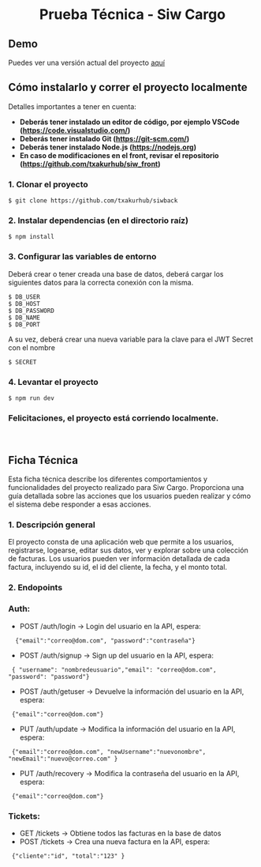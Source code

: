 <p align="center">
<h1 style="text-align: center;">Prueba Técnica - Siw Cargo</h1>

## Demo

Puedes ver una versión actual del proyecto [aquí](https://siw-front.vercel.app/)

## Cómo instalarlo y correr el proyecto localmente

Detalles importantes a tener en cuenta:

- **Deberás tener instalado un editor de código, por ejemplo VSCode (https://code.visualstudio.com/)**
- **Deberás tener instalado Git (https://git-scm.com/)**
- **Deberás tener instalado Node.js (https://nodejs.org)**
- **En caso de modificaciones en el front, revisar el repositorio (https://github.com/txakurhub/siw_front)**

### 1. Clonar el proyecto

```
$ git clone https://github.com/txakurhub/siwback
```

### 2. Instalar dependencias (en el directorio raíz)

```
$ npm install
```

### 3. Configurar las variables de entorno

Deberá crear o tener creada una base de datos, deberá cargar los siguientes datos para la correcta conexión con la misma.

```
$ DB_USER
$ DB_HOST
$ DB_PASSWORD
$ DB_NAME
$ DB_PORT
```

A su vez, deberá crear una nueva variable para la clave para el JWT Secret con el nombre

```
$ SECRET
```

### 4. Levantar el proyecto

```
$ npm run dev
```

### Felicitaciones, el proyecto está corriendo localmente.

<br/>

## Ficha Técnica

Esta ficha técnica describe los diferentes comportamientos y funcionalidades del proyecto realizado para Siw Cargo. Proporciona una guía detallada sobre las acciones que los usuarios pueden realizar y cómo el sistema debe responder a esas acciones.

### 1. Descripción general

El proyecto consta de una aplicación web que permite a los usuarios, registrarse, logearse, editar sus datos, ver y explorar sobre una colección de facturas. Los usuarios pueden ver información detallada de cada factura, incluyendo su id, el id del cliente, la fecha, y el monto total.

### 2. Endopoints

### Auth:

- POST /auth/login -> Login del usuario en la API, espera:

```
  {"email":"correo@dom.com", "password":"contraseña"}

```

- POST /auth/signup -> Sign up del usuario en la API, espera:

```
 { "username": "nombredeusuario","email": "correo@dom.com", "password": "password"}
```

- POST /auth/getuser -> Devuelve la información del usuario en la API, espera:

```
 {"email":"correo@dom.com"}
```

- PUT /auth/update -> Modifica la información del usuario en la API, espera:

```
 {"email":"correo@dom.com", "newUsername":"nuevonombre", "newEmail":"nuevo@correo.com" }
```

- PUT /auth/recovery -> Modifica la contraseña del usuario en la API, espera:

```
 {"email":"correo@dom.com"}
```

### Tickets:

- GET /tickets -> Obtiene todos las facturas en la base de datos
- POST /tickets -> Crea una nueva factura en la API, espera:

```
 {"cliente":"id", "total":"123" }
```

```

```
